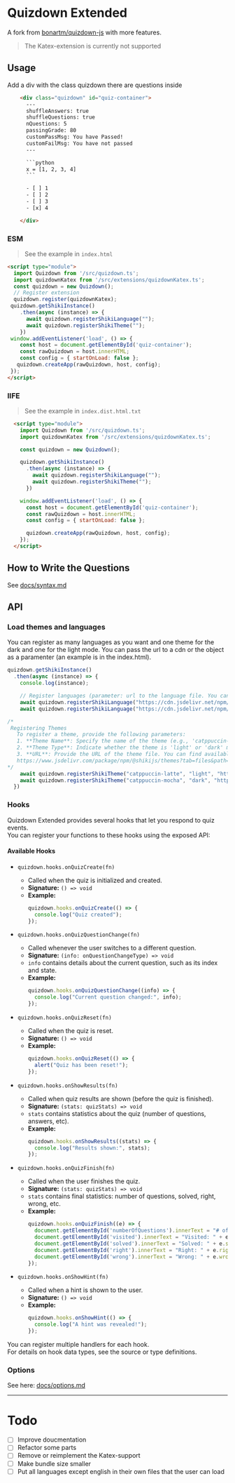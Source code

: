 # Quizdown Extended

A fork from [bonartm/quizdown-js](https://github.com/bonartm/quizdown-js) with more features.
> The Katex-extension is currently not supported

## Usage
Add a div with the class quizdown there are questions inside
``` html
    <div class="quizdown" id="quiz-container">
      ---
      shuffleAnswers: true
      shuffleQuestions: true
      nQuestions: 5
      passingGrade: 80
      customPassMsg: You have Passed!
      customFailMsg: You have not passed
      ---

      ```python
      x = [1, 2, 3, 4]
      ```

      - [ ] 1
      - [ ] 2
      - [ ] 3
      - [x] 4

    </div>
```

### ESM
> See the example in `index.html`
``` html
<script type="module">
  import Quizdown from '/src/quizdown.ts';
  import quizdownKatex from '/src/extensions/quizdownKatex.ts';
  const quizdown = new Quizdown();
  // Register extension
  quizdown.register(quizdownKatex);
 quizdown.getShikiInstance()
    .then(async (instance) => {
      await quizdown.registerShikiLanguage("");
      await quizdown.registerShikiTheme("");
    })
 window.addEventListener('load', () => {
    const host = document.getElementById('quiz-container');
    const rawQuizdown = host.innerHTML;
    const config = { startOnLoad: false };
   quizdown.createApp(rawQuizdown, host, config);
 });
</script>

```
### IIFE
> See the example in `index.dist.html.txt`
``` html
  <script type="module">
    import Quizdown from '/src/quizdown.ts';
    import quizdownKatex from '/src/extensions/quizdownKatex.ts';

    const quizdown = new Quizdown();

    quizdown.getShikiInstance()
      .then(async (instance) => {
        await quizdown.registerShikiLanguage("");
        await quizdown.registerShikiTheme("");
      })

    window.addEventListener('load', () => {
      const host = document.getElementById('quiz-container');
      const rawQuizdown = host.innerHTML;
      const config = { startOnLoad: false };

      quizdown.createApp(rawQuizdown, host, config);
    });
  </script>
```

## How to Write the Questions

See [docs/syntax.md](docs/syntax.md)

## API

### Load themes and languages

You can register as many languages as you want and one theme for the dark and one for the light mode. You can pass the url to a cdn or the object as a paramenter (an example is in the index.html).  
``` javascript
quizdown.getShikiInstance()
  .then(async (instance) => {
    console.log(instance);

    // Register languages (parameter: url to the language file. You can find them here: https://www.jsdelivr.com/package/npm/@shikijs/langs?tab=files&path=dist)
    await quizdown.registerShikiLanguage("https://cdn.jsdelivr.net/npm/@shikijs/langs@3.8.0/dist/python.mjs");
    await quizdown.registerShikiLanguage("https://cdn.jsdelivr.net/npm/@shikijs/langs@3.8.0/dist/javascript.mjs");

/*
 Registering Themes
   To register a theme, provide the following parameters:
   1. **Theme Name**: Specify the name of the theme (e.g., 'catppuccin-latte', 'github-dark', if you get it from jsdelivr it is the filename).
   2. **Theme Type**: Indicate whether the theme is 'light' or 'dark' mode.
   3. **URL**: Provide the URL of the theme file. You can find available themes and their URLs on jsdelivr at:
   https://www.jsdelivr.com/package/npm/@shikijs/themes?tab=files&path=dist
*/
    await quizdown.registerShikiTheme("catppuccin-latte", "light", "https://cdn.jsdelivr.net/npm/@shikijs/themes@3.8.0/dist/catppuccin-latte.mjs");
    await quizdown.registerShikiTheme("catppuccin-mocha", "dark", "https://cdn.jsdelivr.net/npm/@shikijs/themes@3.8.0/dist/catppuccin-mocha.mjs");
  })
```

### Hooks

Quizdown Extended provides several hooks that let you respond to quiz events.  
You can register your functions to these hooks using the exposed API:

#### Available Hooks

- `quizdown.hooks.onQuizCreate(fn)`
  - Called when the quiz is initialized and created.
  - **Signature:** `() => void`
  - **Example:**
    ```javascript
    quizdown.hooks.onQuizCreate(() => {
      console.log("Quiz created");
    });
    ```

- `quizdown.hooks.onQuizQuestionChange(fn)`
  - Called whenever the user switches to a different question.
  - **Signature:** `(info: onQuestionChangeType) => void`
  - `info` contains details about the current question, such as its index and state.
  - **Example:**
    ```javascript
    quizdown.hooks.onQuizQuestionChange((info) => {
      console.log("Current question changed:", info);
    });
    ```

- `quizdown.hooks.onQuizReset(fn)`
  - Called when the quiz is reset.
  - **Signature:** `() => void`
  - **Example:**
    ```javascript
    quizdown.hooks.onQuizReset(() => {
      alert("Quiz has been reset!");
    });
    ```

- `quizdown.hooks.onShowResults(fn)`
  - Called when quiz results are shown (before the quiz is finished).
  - **Signature:** `(stats: quizStats) => void`
  - `stats` contains statistics about the quiz (number of questions, answers, etc).
  - **Example:**
    ```javascript
    quizdown.hooks.onShowResults((stats) => {
      console.log("Results shown:", stats);
    });
    ```

- `quizdown.hooks.onQuizFinish(fn)`
  - Called when the user finishes the quiz.
  - **Signature:** `(stats: quizStats) => void`
  - `stats` contains final statistics: number of questions, solved, right, wrong, etc.
  - **Example:**
    ```javascript
    quizdown.hooks.onQuizFinish((e) => {
      document.getElementById('numberOfQuestions').innerText = "# of questions: " + e.numberOfQuestions;
      document.getElementById('visited').innerText = "Visited: " + e.visited;
      document.getElementById('solved').innerText = "Solved: " + e.solved;
      document.getElementById('right').innerText = "Right: " + e.right;
      document.getElementById('wrong').innerText = "Wrong: " + e.wrong;
    });
    ```

- `quizdown.hooks.onShowHint(fn)`
  - Called when a hint is shown to the user.
  - **Signature:** `() => void`
  - **Example:**
    ```javascript
    quizdown.hooks.onShowHint(() => {
      console.log("A hint was revealed!");
    });
    ```

You can register multiple handlers for each hook.  
For details on hook data types, see the source or type definitions.

### Options
See here: [docs/options.md](docs/options.md)

---

# Todo
- [ ] Improve doucmentation
- [ ] Refactor some parts
- [ ] Remove or reimplement the Katex-support
- [ ] Make bundle size smaller
- [ ] Put all languages except english in their own files that the user can load